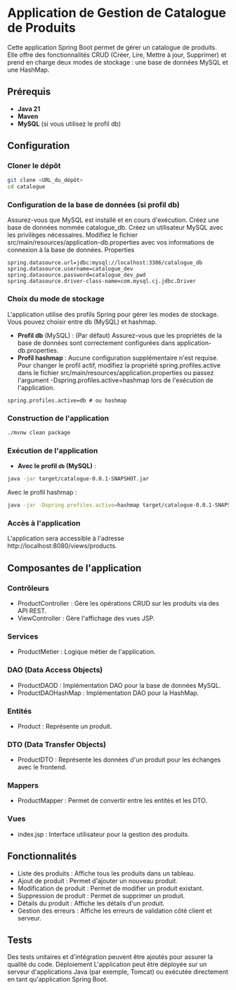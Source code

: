 # Application de Gestion de Catalogue de Produits

Cette application Spring Boot permet de gérer un catalogue de produits. Elle offre des fonctionnalités CRUD (Créer, Lire, Mettre à jour, Supprimer) et prend en charge deux modes de stockage : une base de données MySQL et une HashMap.

## Prérequis
- **Java 21**
- **Maven**
- **MySQL** (si vous utilisez le profil db)

## Configuration

### Cloner le dépôt

```bash
git clone <URL_du_dépôt>
cd catalogue
```

### Configuration de la base de données (si profil db)
   Assurez-vous que MySQL est installé et en cours d'exécution.
   Créez une base de données nommée catalogue_db.
   Créez un utilisateur MySQL avec les privilèges nécessaires.
   Modifiez le fichier src/main/resources/application-db.properties avec vos informations de connexion à la base de données.
   Properties
```properties
spring.datasource.url=jdbc:mysql://localhost:3306/catalogue_db
spring.datasource.username=catalogue_dev
spring.datasource.password=catalogue_dev_pwd
spring.datasource.driver-class-name=com.mysql.cj.jdbc.Driver
```

### Choix du mode de stockage

L'application utilise des profils Spring pour gérer les modes de stockage. Vous pouvez choisir entre db (MySQL) et hashmap.

- **Profil db** (MySQL) : (Par défaut)
Assurez-vous que les propriétés de la base de données sont correctement configurées dans application-db.properties.
- **Profil hashmap** : Aucune configuration supplémentaire n'est requise.
Pour changer le profil actif, modifiez la propriété spring.profiles.active dans le fichier src/main/resources/application.properties ou passez l'argument -Dspring.profiles.active=hashmap lors de l'exécution de l'application.

```properties
spring.profiles.active=db # ou hashmap
```

### Construction de l'application

```bash
./mvnw clean package
```

### Exécution de l'application

- **Avec le profil ```db``` (MySQL)** :

```bash
java -jar target/catalogue-0.0.1-SNAPSHOT.jar
```
Avec le profil hashmap :

```bash
java -jar -Dspring.profiles.active=hashmap target/catalogue-0.0.1-SNAPSHOT.jar
```

### Accès à l'application

L'application sera accessible à l'adresse http://localhost:8080/views/products.

## Composantes de l'application

### Contrôleurs

- ProductController : Gère les opérations CRUD sur les produits via des API REST.
- ViewController : Gère l'affichage des vues JSP.

### Services

- ProductMetier : Logique métier de l'application.
### DAO (Data Access Objects)

- ProductDAOD : Implémentation DAO pour la base de données MySQL.
- ProductDAOHashMap : Implémentation DAO pour la HashMap.

### Entités

- Product : Représente un produit.
### DTO (Data Transfer Objects)

- ProductDTO : Représente les données d'un produit pour les échanges avec le frontend.

### Mappers

- ProductMapper : Permet de convertir entre les entités et les DTO.
### Vues

- index.jsp : Interface utilisateur pour la gestion des produits.

## Fonctionnalités

- Liste des produits : Affiche tous les produits dans un tableau.
- Ajout de produit : Permet d'ajouter un nouveau produit.
- Modification de produit : Permet de modifier un produit existant.
- Suppression de produit : Permet de supprimer un produit.
- Détails du produit : Affiche les détails d'un produit.
- Gestion des erreurs : Affiche les erreurs de validation côté client et serveur.

## Tests

Des tests unitaires et d'intégration peuvent être ajoutés pour assurer la qualité du code.
Déploiement
L'application peut être déployée sur un serveur d'applications Java (par exemple, Tomcat) ou exécutée directement en tant qu'application Spring Boot.
